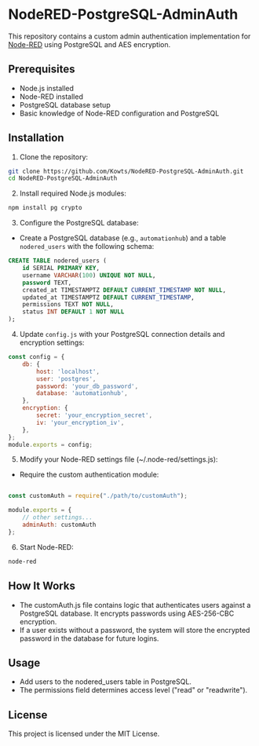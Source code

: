 # NodeRED-PostgreSQL-AdminAuth

This repository contains a custom admin authentication implementation for [Node-RED](https://nodered.org/) using PostgreSQL and AES encryption.

## Prerequisites
- Node.js installed
- Node-RED installed
- PostgreSQL database setup
- Basic knowledge of Node-RED configuration and PostgreSQL

## Installation

1. Clone the repository:
```bash
git clone https://github.com/Kowts/NodeRED-PostgreSQL-AdminAuth.git
cd NodeRED-PostgreSQL-AdminAuth
```

2. Install required Node.js modules:
```bash
npm install pg crypto
```

3. Configure the PostgreSQL database:
- Create a PostgreSQL database (e.g., `automationhub`) and a table `nodered_users` with the following schema:
```sql
CREATE TABLE nodered_users (
    id SERIAL PRIMARY KEY,
    username VARCHAR(100) UNIQUE NOT NULL,
    password TEXT,
    created_at TIMESTAMPTZ DEFAULT CURRENT_TIMESTAMP NOT NULL,
    updated_at TIMESTAMPTZ DEFAULT CURRENT_TIMESTAMP,
    permissions TEXT NOT NULL,
    status INT DEFAULT 1 NOT NULL
);
```

4. Update `config.js` with your PostgreSQL connection details and encryption settings:
```javascript
const config = {
    db: {
        host: 'localhost',
        user: 'postgres',
        password: 'your_db_password',
        database: 'automationhub',
    },
    encryption: {
        secret: 'your_encryption_secret',
        iv: 'your_encryption_iv',
    },
};
module.exports = config;
```

5. Modify your Node-RED settings file (~/.node-red/settings.js):
- Require the custom authentication module:
```javascript

const customAuth = require("./path/to/customAuth");

module.exports = {
    // other settings...
    adminAuth: customAuth
};
```

6. Start Node-RED:
```bash
node-red
```

## How It Works
- The customAuth.js file contains logic that authenticates users against a PostgreSQL database. It encrypts passwords using AES-256-CBC encryption.
- If a user exists without a password, the system will store the encrypted password in the database for future logins.

## Usage
- Add users to the nodered_users table in PostgreSQL.
- The permissions field determines access level ("read" or "readwrite").

## License
This project is licensed under the MIT License.
